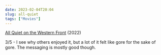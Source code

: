 ```yaml
---
date: 2023-02-04T20:04
slug: all-quiet
tags: ["Movies"]
---
```

[All Quiet on the Western Front](https://www.imdb.com/title/tt1016150/) (2022)

3/5 - I see why others enjoyed it, but a lot of it felt like gore for the sake of gore. The messaging is mostly good though.